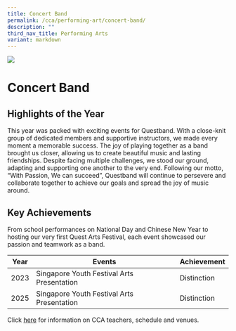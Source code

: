 ```yaml
---
title: Concert Band
permalink: /cca/performing-art/concert-band/
description: ""
third_nav_title: Performing Arts
variant: markdown
---
```

![](/images/CCA/band.png)


Concert Band
============



**Highlights of the Year**
----------
This year was packed with exciting events for
Questband. With a close-knit group of dedicated
members and supportive instructors, we
made every moment a memorable success.
The joy of playing together as a band brought
us closer, allowing us to create beautiful
music and lasting friendships. Despite facing
multiple challenges, we stood our ground,
adapting and supporting one another to the
very end. Following our motto, “With Passion,
We can succeed”, Questband will continue
to persevere and collaborate together to
achieve our goals and spread the joy of music
around.


**Key Achievements**
-------------------------------

From school performances on
National Day and Chinese New Year to hosting
our very first Quest Arts Festival, each event
showcased our passion and teamwork as a
band.

| Year | Events | Achievement |
| -------- | -------- | -------- |
| 2023     |   Singapore Youth Festival Arts Presentation  |  Distinction  |
| 2025    |    Singapore Youth Festival Arts Presentation  | Distinction   |


Click [here](https://www.queenstownsec.moe.edu.sg/cca-scheduled-venues/) for information on CCA teachers, schedule and venues.